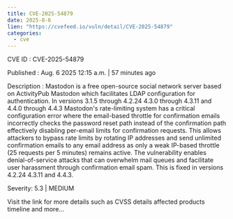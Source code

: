 ```yaml
--- 
title: CVE-2025-54879
date: 2025-8-6
lien: "https://cvefeed.io/vuln/detail/CVE-2025-54879"
categories:
  - cve
---
```


CVE ID : CVE-2025-54879

Published :  Aug. 6
2025
12:15 a.m. | 57 minutes ago

Description : Mastodon is a free
open-source social network server based on ActivityPub Mastodon which facilitates LDAP configuration for authentication. In versions 3.1.5 through 4.2.24
4.3.0 through 4.3.11 and 4.4.0 through 4.4.3
Mastodon's rate-limiting system has a critical configuration error where the email-based throttle for confirmation emails incorrectly checks the password reset path instead of the confirmation path
effectively disabling per-email limits for confirmation requests. This allows attackers to bypass rate limits by rotating IP addresses and send unlimited confirmation emails to any email address
as only a weak IP-based throttle (25 requests per 5 minutes) remains active. The vulnerability enables denial-of-service attacks that can overwhelm mail queues and facilitate user harassment through confirmation email spam. This is fixed in versions 4.2.24
4.3.11 and 4.4.3.

Severity: 5.3 | MEDIUM

Visit the link for more details
such as CVSS details
affected products
timeline
and more...
